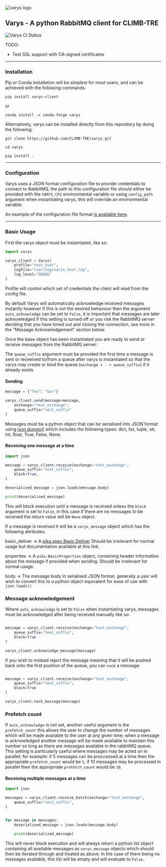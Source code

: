 ![varys logo](varys_logo_scaled.png)

## Varys - A python RabbitMQ client for CLIMB-TRE

![Varys CI Status](https://github.com/CLIMB-TRE/varys/actions/workflows/pytest.yml/badge.svg)

TODO:
* Test SSL support with CA-signed certificates

---
### Installation

Pip or Conda installation will be simplest for most users, and can be achieved with the following commands:

```
pip install varys-client
```
or
```
conda install -c conda-forge varys
```

Alternatively, varys can be installed directly from this repository by doing the following:

```
git clone https://github.com/CLIMB-TRE/varys.git

cd varys

pip install .
```

---

### Configuration

Varys uses a JSON format configuration file to provide credentials to connect to RabbitMQ, the path to this configuration file should either be provided with the `VARYS_CFG` environmental variable or using `config_path` argument when instantiating varys, this will override an environmental variable.

An example of the configuration file format [is available here](example_config.json).

---

### Basic Usage

First the varys object must be instantiated, like so:

```python
import varys

varys_client = Varys(
    profile="test_user",
    logfile="/var/log/varys_test.log",
    log_level="DEBUG"
)
```

Profile will control which set of credentials the client will read from the config file.

By default Varys will automatically acknowledge received messages instantly however if this is not the desired behaviour then the argument `auto_acknowledge` can be set to `False`, it is important that messages are later acknowledged if this setting is turned off or you risk the RabbitMQ server deciding that you have timed out and closing the connection, see more in the "Message Acknowledgement" section below.

Once the base object has been instantiated you are ready to send or receive messages from the RabbitMQ server:

The `queue_suffix` argument must be provided the first time a message is sent or receeived to/from a queue after varys is instantiated so that the varys may create or bind the queue (`exchange + . + queue_suffix`) if it already exists.

#### Sending
```python
message = {"foo": "bar"}

varys_client.send(message=message,
    exchange="test_exchange",
    queue_suffix="test_suffix"
)
```

Messages must be a python object that can be serialised into JSON format using [json.dumps()](https://docs.python.org/3/library/json.html#json.dumps) which includes the following types: dict, list, tuple, str, int, float, True, False, None.

#### Receiving one message at a time
```python
import json

message = varys_client.receive(exchange="test_exchange",
    queue_suffix="test_suffix",
    block=True,
)

deserialised_message = json.loads(message.body)

print(deserialised_message)
```
This will block execution until a message is received unless the `block` argument is set to `False`, in this case if there are no messages to be received the return value will be `None` object.

If a message is received it will be a `varys_message` object which has the following attributes:

basic_deliver -> A [pika.spec.Basic.Deliver](https://pika.readthedocs.io/en/stable/modules/spec.html#pika.spec.Basic.Deliver)
    Should be irrelevant for normal usage but documentation available at this link.

properties -> A `pika.BasicProperties` object, containing header information about the message if provided when sending. Should be irrelevant for normal usage.

body -> The message body in serialised JSON format, generally a user will wish to convert this to a python object equivalent for ease of use with `json.loads()`

### Message acknowledgement

Where `auto_acknowledge` is set to `False` when instantiating varys, messages must be acknowledged after being received manually like so:

```python

message = varys_client.receive(exchange="test_exchange",
    queue_suffix="test_suffix",
    block=True
)

varys_client.acknowledge_message(message)
```

If you wish to instead reject the message meaning that it will be pushed back onto the first position of the queue, you can `nack` a message:

```python

message = varys_client.receive(exchange="test_exchange",
    queue_suffix="test_suffix",
    block=True
)

varys_client.nack_message(message)
```

### Prefetch count

If `auto_acknowledge` is not set, another useful argument is the `prefetch_count` this allows the user to change the number of messages which will be made available to the user at any given time; when a message is acknowledged another message will be made available to maintain this number so long as there are messages available in the rabbitMQ queue. This setting is particularly useful where messages may be acted on in parallel; for example: if 5 messages can be proccessed at a time then the appropriate `prefetch_count` would be `5`, if 10 messages may be processed in parallel then the appropriate `prefetch_count` would be `10`.

#### Receiving multiple messages at a time
```python
import json

messages = varys_client.receive_batch(exchange="test_exchange",
    queue_suffix="test_suffix",
)


for message in messages:
    deserialised_message = json.loads(message.body)

    print(deserialised_message)
```

This will never block execution and will always return a python list object containing all available messages as `varys_message` objects which should then be iterated through and treated as above. In the case of there being no messages available, this list will be empty and will evaluate to `False`.

